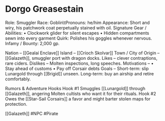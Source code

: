 # Dorgo Greasestain

Role: Smuggler
Race: Goblin\tPronouns: he/him
Appearance: Short and wiry, his patchwork coat perpetually stained with oil.
Signature Gear / Abilities:
• Clockwork glider for silent escapes
• Hidden compartments sewn into every garment
Quirk: Polishes his goggles whenever nervous.
Infamy / Bounty: 2,000 gp.

Nation – [[Gealaí Enclave]]
Island – [[Críoch Skolvar]]
Town / City of Origin – [[Galazeth]], smuggler port with dragon docks.
Likes – clever contraptions, rare ciders.
Dislikes – Molten inspections, long speeches.
Motivations –
• Stay ahead of customs
• Pay off Corsair debts
Goals –
Short-term: slip Lunargold through [[Brigid]] unseen.
Long-term: buy an airship and retire comfortably.

Rumors & Adventure Hooks
Hook #1 Smuggles [[Lunargold]] through [[Galazeth]], angering Molten cultists who want it for their rituals.
Hook #2 Owes the [[Star-Sail Corsairs]] a favor and might barter stolen maps for protection.

[[Galazeth]] #NPC #Pirate
